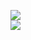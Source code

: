 [![](https://img.shields.io/badge/Made%20With-Github%20Spray-lightgrey.svg?style=for-the-badge&logo=github)](https://github.com/Annihil/github-spray#5874)  
[![](https://i.imgur.com/2DrTn0Z.gif)](https://github.com/Annihil/github-spray)